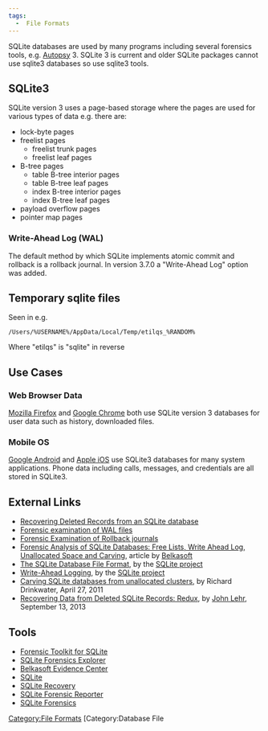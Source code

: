 ```yaml
---
tags:
  -  File Formats
---
```

SQLite databases are used by many programs including several forensics
tools, e.g. [Autopsy](autopsy.md) 3. SQLite 3 is current and
older SQLite packages cannot use sqlite3 databases so use sqlite3 tools.

## SQLite3

SQLite version 3 uses a page-based storage where the pages are used for
various types of data e.g. there are:

- lock-byte pages
- freelist pages
  - freelist trunk pages
  - freelist leaf pages
- B-tree pages
  - table B-tree interior pages
  - table B-tree leaf pages
  - index B-tree interior pages
  - index B-tree leaf pages
- payload overflow pages
- pointer map pages

### Write-Ahead Log (WAL)

The default method by which SQLite implements atomic commit and rollback
is a rollback journal. In version 3.7.0 a "Write-Ahead Log" option was
added.

## Temporary sqlite files

Seen in e.g.

    /Users/%USERNAME%/AppData/Local/Temp/etilqs_%RANDOM%

Where "etilqs" is "sqlite" in reverse

## Use Cases

### Web Browser Data

[Mozilla Firefox](mozilla_firefox.md) and [Google
Chrome](google_chrome.md) both use SQLite version 3 databases
for user data such as history, downloaded files.

### Mobile OS

[Google Android](google_android.md) and [Apple
iOS](apple_ios.md) use SQLite3 databases for many system
applications. Phone data including calls, messages, and credentials are
all stored in SQLite3.

## External Links

- [Recovering Deleted Records from an SQLite
  database](http://sandersonforensics.com/forum/content.php?222-Recovering-deleted-records-from-an-SQLite-database)
- [Forensic examination of WAL
  files](http://sandersonforensics.com/forum/content.php?197-Forensic-examination-of-SQLite-Write-Ahead-Log-%28WAL%29-files)
- [Forensic Examination of Rollback
  journals](http://sandersonforensics.com/forum/content.php?208-Dealing-with-records-found-in-SQLite-Rollback-Journals)
- [Forensic Analysis of SQLite Databases: Free Lists, Write Ahead Log,
  Unallocated Space and Carving](http://belkasoft.com/sqlite-analysis),
  article by [Belkasoft](belkasoft.md)
- [The SQLite Database File Format](http://sqlite.org/fileformat2.html),
  by the [SQLite project](sqlite.md)
- [Write-Ahead Logging](http://sqlite.org/wal.html), by the [SQLite
  project](sqlite.md)
- [Carving SQLite databases from unallocated
  clusters](http://forensicsfromthesausagefactory.blogspot.com/2011/04/carving-sqlite-databases-from.html),
  by Richard Drinkwater, April 27, 2011
- [Recovering Data from Deleted SQLite Records:
  Redux](http://linuxsleuthing.blogspot.ch/2013/09/recovering-data-from-deleted-sqlite.html),
  by [John Lehr](john_lehr.md), September 13, 2013

## Tools

- [Forensic Toolkit for SQLite](forensic_toolkit_for_sqlite.md)
- [SQLite Forensics
  Explorer](http://www.acquireforensics.com/products/sqlite-forensic-explorer/)
- [Belkasoft Evidence Center](belkasoft.md)
- [SQLite](sqlite.md)
- [SQLite Recovery](sqlite_recovery.md)
- [SQLite Forensic Reporter](sqlite_forensic_reporter.md)
- [SQLite Forensics](http://www.freeviewer.org/sqlite/forensics/)

[Category:File Formats](category:file_formats.md)
[Category:Database File
